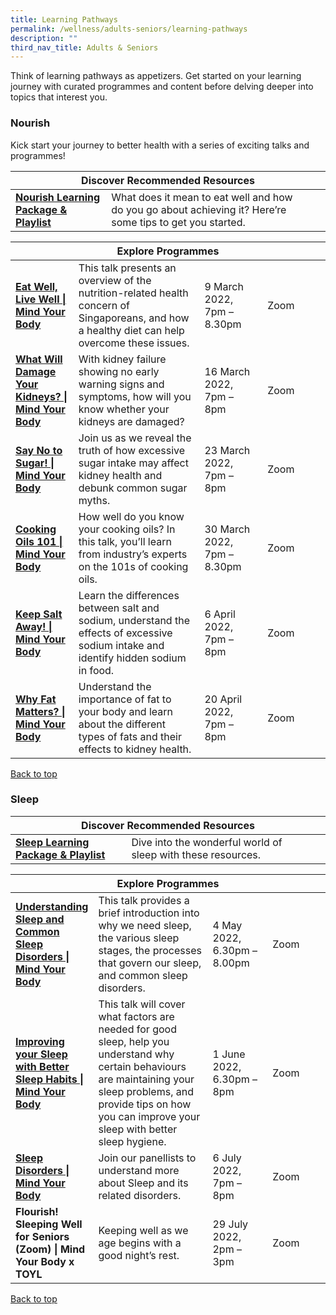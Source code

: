```yaml
---
title: Learning Pathways
permalink: /wellness/adults-seniors/learning-pathways
description: ""
third_nav_title: Adults & Seniors
---
```

<style type="text/css">
/* Links */
.content a { color: #322987; }
.content a:focus,
.content a:hover { color: #28216c; }

/* Button Outline */
.bp-button { padding-left: 1.5rem; padding-right: 1.5rem; }
.bp-button.is-primary-outline { border: 1px solid #322987; color: #322987; background-color: transparent; text-decoration: none; }
.bp-button.is-primary-outline:focus,
.bp-button.is-primary-outline:hover { border: 1px solid #322987; color: #cff2e8; background-color: #322987; text-decoration: none; }

/* Responsive Iframe */
.responsive-iframe { position: absolute; top: 0; left: 0; bottom: 0; right: 0; width: 100%; height: 100%; }
.responsive-iframe-container { position: relative; overflow: hidden; width: 100%; }
.responsive-iframe-container.ratio-16by9 { padding-top: 56.25%; }
.responsive-iframe-container.ratio-4by3 { padding-top: 75%; }
.responsive-iframe-container.ratio-3by2 { padding-top: 66.66%; }
.responsive-iframe-container.ratio-1by1 { padding-top: 100%; }
</style>
Think of learning pathways as appetizers. Get started on your learning journey with curated programmes and content before delving deeper into topics that interest you.
<h3><b> Nourish </b></h3>

Kick start your journey to better health with a series of exciting talks and programmes! 

<div class="horizontal-scroll margin--bottom--lg">
  <table class="generic-table">
    <thead>
      <tr>
        <th colspan="4" class="is-uppercase has-weight-normal">Discover Recommended Resources</th>
      </tr>
    </thead>
    <tbody>
      <tr>
        <td><a href="/wellness/adults-seniors/content#playlist-nourish" target="_blank"><b> Nourish Learning Package & Playlist</b></a></td>
        <td> What does it mean to eat well and how do you go about achieving it? Here’re some tips to get you started.</td>
        <td></td>
        <td> </td>
      </tr>
    </tbody>
  </table>
</div>

<div class="horizontal-scroll margin--bottom--lg">
  <table class="generic-table">
    <thead>
      <tr>
        <th colspan="4" class="is-uppercase has-weight-normal">Explore Programmes</th>
      </tr>
    </thead>
		<tbody>
     <tr>
        <td style="width: 20%;"><a href="https://www.eventbrite.sg/e/eat-well-live-well-mind-your-body-registration-267309870017?utm-campaign=social&utm-content=attendeeshare&utm-medium=discovery&utm-term=listing&utm-source=cp&aff=escb 
" target="_blank"><b>Eat Well, Live Well | Mind Your Body </b></a></td>
        <td style="width: 40%;">This talk presents an overview of the nutrition-related health concern of Singaporeans, and how a healthy diet can help overcome these issues. 
</td>
        <td style="width: 20%;"> 9 March 2022, <br>7pm – 8.30pm</td>
         <td style="width: 20%;">Zoom </td>
      </tr>
     <tr>
     <td><a href="https://www.eventbrite.sg/e/what-will-damage-your-kidneys-mind-your-body-registration-251700501977?utm-campaign=social&utm-content=attendeeshare&utm-medium=discovery&utm-term=listing&utm-source=cp&aff=escb" target="_blank"><b> What Will Damage Your Kidneys? | Mind Your Body</b></a></td>
       <td style="width: 40%;"> With kidney failure showing no early warning signs and symptoms, how will you know whether your kidneys are damaged?</td>
        <td style="width: 20%;"> 16 March 2022, <br>7pm – 8pm</td>
        <td style="width: 20%;"> Zoom</td>
      </tr>
      <tr>
      <td><a href=" https://www.eventbrite.sg/e/say-no-to-sugar-mind-your-body-registration-251702307377?utm-campaign=social&utm-content=attendeeshare&utm-medium=discovery&utm-term=listing&utm-source=cp&aff=escb" target="_blank"><b> Say No to Sugar! | Mind Your Body</b></a></td>
      <td style="width: 40%;"> Join us as we reveal the truth of how excessive sugar intake may affect kidney health and debunk common sugar myths.</td>
        <td style="width: 20%;"> 23 March 2022, <br>7pm – 8pm</td>
        <td style="width: 20%;"> Zoom</td>
      </tr>
      <tr>
      <td><a href="https://www.eventbrite.sg/e/cooking-oils-101-mind-your-body-registration-255044824937?utm-campaign=social&utm-content=attendeeshare&utm-medium=discovery&utm-term=listing&utm-source=cp&aff=escb" target="_blank"><b> Cooking Oils 101 | Mind Your Body</b></a></td>
       <td style="width: 40%;"> How well do you know your cooking oils? In this talk, you’ll learn from industry’s experts on the 101s of cooking oils.</td>
        <td style="width: 20%;"> 30 March 2022, <br>7pm – 8.30pm  </td>
        <td style="width: 20%;"> Zoom</td>
      </tr>
      <tr>
      <td><a href="https://www.eventbrite.sg/e/keep-salt-away-mind-your-body-registration-251703892117?utm-campaign=social&utm-content=attendeeshare&utm-medium=discovery&utm-term=listing&utm-source=cp&aff=escb" target="_blank"><b> Keep Salt Away! | Mind Your Body </b></a></td>
      <td style="width: 40%;"> Learn the differences between salt and sodium, understand the effects of excessive sodium intake and identify hidden sodium in food.</td>
        <td style="width: 20%;"> 6 April 2022, <br> 7pm – 8pm</td>
        <td style="width: 20%;"> Zoom</td>
      </tr>
      <tr>
      <td><a href="https://www.eventbrite.sg/e/why-fat-matters-mind-your-body-registration-251705847967?utm-campaign=social&utm-content=attendeeshare&utm-medium=discovery&utm-term=listing&utm-source=cp&aff=escb" target="_blank"><b> Why Fat Matters? | Mind Your Body </b></a></td>
        <td style="width: 40%;"> Understand the importance of fat to your body and learn about the different types of fats and their effects to kidney health.</td>
        <td style="width: 20%;"> 20 April 2022, <br> 7pm – 8pm</td>
        <td style="width: 20%;"> Zoom</td>
	  </tr>
	
   </tbody>
  </table>
</div>

<p class="has-text-right margin--top--xl"><a href="#main-content">Back to top</a></p>

<h3><b> Sleep </b></h3>

<div class="horizontal-scroll margin--bottom--lg">
  <table class="generic-table">
    <thead>
      <tr>
        <th colspan="4" class="is-uppercase has-weight-normal">Discover Recommended Resources</th>
      </tr>
    </thead>
    <tbody>
      <tr>
        <td><a href="/wellness/adults-seniors/content#playlist-sleep" target="_blank"><b> Sleep Learning Package & Playlist</b></a></td>
        <td> Dive into the wonderful world of sleep with these resources.</td>
        <td></td>
        <td> </td>
      </tr>
    </tbody>
  </table>
</div>

<div class="horizontal-scroll margin--bottom--lg">
  <table class="generic-table">
    <thead>
      <tr>
        <th colspan="4" class="is-uppercase has-weight-normal">Explore Programmes</th>
      </tr>
    </thead>
		<tbody>
     <tr>
        <td style="width: 20%;"><a href="https://www.eventbrite.sg/e/understanding-sleep-and-common-sleep-disorders-mind-your-body-tickets-308475868627
" target="_blank"><b>Understanding Sleep and Common Sleep Disorders | Mind Your Body </b></a></td>
        <td style="width: 40%;">This talk provides a brief introduction into why we need sleep, the various sleep stages, the processes that govern our sleep, and common sleep disorders. 
</td>
        <td style="width: 20%;"> 4 May 2022, <br>6.30pm – 8.00pm</td>
         <td style="width: 20%;">Zoom </td>
      </tr>
     <tr>
     <td><a href="https://www.eventbrite.sg/e/improving-your-sleep-with-better-sleep-habits-mind-your-body-tickets-322527788297?utm-campaign=social&utm-content=attendeeshare&utm-medium=discovery&utm-term=listing&utm-source=cp&aff=escb" target="_blank"><b> Improving your Sleep with Better Sleep Habits | Mind Your Body </b></a></td>
       <td style="width: 40%;"> This talk will cover what factors are needed for good sleep, help you understand why certain behaviours are maintaining your sleep problems,  and provide tips on how you can improve your sleep with better sleep hygiene.</td>
        <td style="width: 20%;"> 1 June 2022, <br>6.30pm – 8pm</td>
        <td style="width: 20%;"> Zoom</td>
      </tr>
      <tr>
      <td><a href="https://www.eventbrite.sg/e/sleep-disorders-mind-your-body-tickets-355730789367?utm-campaign=social&utm-content=attendeeshare&utm-medium=discovery&utm-term=listing&utm-source=cp&aff=escbb" target="_blank"><b> Sleep Disorders | Mind Your Body</b></a></td>
      <td style="width: 40%;"> Join our panellists to understand more about Sleep and its related disorders.</td>
        <td style="width: 20%;"> 6 July 2022, <br>7pm – 8pm</td>
        <td style="width: 20%;"> Zoom</td>
      </tr>
      <tr>
      <td><b> Flourish! Sleeping Well for Seniors (Zoom) | Mind Your Body x TOYL</b></td>
       <td style="width: 40%;"> Keeping well as we age begins with a good night’s rest.</td>
        <td style="width: 20%;"> 29 July 2022, <br>2pm – 3pm  </td>
        <td style="width: 20%;"> Zoom</td>
			</tr>
	
   </tbody>
  </table>
</div>

<p class="has-text-right margin--top--xl"><a href="#main-content">Back to top</a></p>